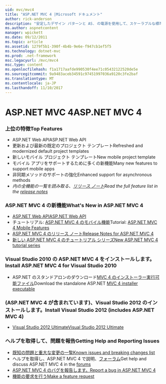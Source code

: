 ```yaml
---
uid: mvc/mvc4
title: "ASP.NET MVC 4 |Microsoft ドキュメント"
author: rick-anderson
description: "安定したデザイン パターンと AS. の電源を使用して、スケーラブルな標準ベースの web アプリケーションを構築するためのフレームワークを ASP.NET MVC 4 ASP.NET MVC 4 には."
ms.author: aspnetcontent
manager: wpickett
ms.date: 09/12/2011
ms.topic: article
ms.assetid: 1279f5b1-390f-4b4b-9e6e-f947cb1ef5f5
ms.technology: dotnet-mvc
ms.prod: .net-framework
msc.legacyurl: /mvc/mvc4
msc.type: content
ms.openlocfilehash: f1a1717aafde990530f4ee71c05432122520de5e
ms.sourcegitcommit: 9a9483aceb34591c97451997036a9120c3fe2baf
ms.translationtype: MT
ms.contentlocale: ja-JP
ms.lasthandoff: 11/10/2017
---
```

<a name="aspnet-mvc-4"></a><span data-ttu-id="3f0f5-103">ASP.NET MVC 4</span><span class="sxs-lookup"><span data-stu-id="3f0f5-103">ASP.NET MVC 4</span></span>
====================
### <a name="top-features"></a><span data-ttu-id="3f0f5-104">上位の特徴</span><span class="sxs-lookup"><span data-stu-id="3f0f5-104">Top Features</span></span>

- <span data-ttu-id="3f0f5-105">ASP.NET Web API</span><span class="sxs-lookup"><span data-stu-id="3f0f5-105">ASP.NET Web API</span></span>
- <span data-ttu-id="3f0f5-106">更新および最新の既定のプロジェクト テンプレート</span><span class="sxs-lookup"><span data-stu-id="3f0f5-106">Refreshed and modernized default project templates</span></span>
- <span data-ttu-id="3f0f5-107">新しいモバイル プロジェクト テンプレート</span><span class="sxs-lookup"><span data-stu-id="3f0f5-107">New mobile project template</span></span>
- <span data-ttu-id="3f0f5-108">モバイル アプリをサポートするために多くの新機能</span><span class="sxs-lookup"><span data-stu-id="3f0f5-108">Many new features to support mobile apps</span></span>
- <span data-ttu-id="3f0f5-109">非同期メソッドのサポートの強化</span><span class="sxs-lookup"><span data-stu-id="3f0f5-109">Enhanced support for asynchronous methods</span></span>
- <span data-ttu-id="3f0f5-110">*内の全機能の一覧を読み取る、[リリース ノート](../whitepapers/mvc4-release-notes.md)*</span><span class="sxs-lookup"><span data-stu-id="3f0f5-110">*Read the full feature list in the [release notes](../whitepapers/mvc4-release-notes.md)*</span></span>


### <a name="whats-new-in-aspnet-mvc-4"></a><span data-ttu-id="3f0f5-111">ASP.NET MVC 4 の新機能</span><span class="sxs-lookup"><span data-stu-id="3f0f5-111">What's New in ASP.NET MVC 4</span></span>

- [<span data-ttu-id="3f0f5-112">ASP.NET Web API</span><span class="sxs-lookup"><span data-stu-id="3f0f5-112">ASP.NET Web API</span></span>](../web-api/index.md)
- <span data-ttu-id="3f0f5-113">チュートリアル: [ASP.NET MVC 4 のモバイル機能](overview/older-versions/aspnet-mvc-4-mobile-features.md)</span><span class="sxs-lookup"><span data-stu-id="3f0f5-113">Tutorial: [ASP.NET MVC 4 Mobile Features](overview/older-versions/aspnet-mvc-4-mobile-features.md)</span></span>
- [<span data-ttu-id="3f0f5-114">ASP.NET MVC 4 のリリース ノート</span><span class="sxs-lookup"><span data-stu-id="3f0f5-114">Release Notes for ASP.NET MVC 4</span></span>](../whitepapers/mvc4-release-notes.md)
- [<span data-ttu-id="3f0f5-115">新しい ASP.NET MVC 4 のチュートリアル シリーズ</span><span class="sxs-lookup"><span data-stu-id="3f0f5-115">New ASP.NET MVC 4 tutorial series</span></span>](overview/older-versions/getting-started-with-aspnet-mvc4/intro-to-aspnet-mvc-4.md)


### <a name="install-aspnet-mvc-4-for-visual-studio-2010"></a><span data-ttu-id="3f0f5-116">Visual Studio 2010 の ASP.NET MVC 4 をインストールします。</span><span class="sxs-lookup"><span data-stu-id="3f0f5-116">Install ASP.NET MVC 4 for Visual Studio 2010</span></span>

- <span data-ttu-id="3f0f5-117">ASP.NET のスタンドアロンのダウンロード[MVC 4 のインストーラー実行可能ファイル](https://www.microsoft.com/download/details.aspx?id=30683)</span><span class="sxs-lookup"><span data-stu-id="3f0f5-117">Download the standalone ASP.NET [MVC 4 installer executable](https://www.microsoft.com/download/details.aspx?id=30683)</span></span>


### <a name="install-visual-studio-2012-includes-aspnet-mvc-4"></a><span data-ttu-id="3f0f5-118">(ASP.NET MVC 4 が含まれています)、Visual Studio 2012 のインストールします。</span><span class="sxs-lookup"><span data-stu-id="3f0f5-118">Install Visual Studio 2012 (includes ASP.NET MVC 4)</span></span>

- [<span data-ttu-id="3f0f5-119">Visual Studio 2012 Ultimate</span><span class="sxs-lookup"><span data-stu-id="3f0f5-119">Visual Studio 2012 Ultimate</span></span>](https://go.microsoft.com/fwlink/?linkid=247148)


### <a name="getting-help-and-reporting-issues"></a><span data-ttu-id="3f0f5-120">ヘルプを取得して、問題を報告</span><span class="sxs-lookup"><span data-stu-id="3f0f5-120">Getting Help and Reporting Issues</span></span>

- [<span data-ttu-id="3f0f5-121">既知の問題と重大な変更の一覧</span><span class="sxs-lookup"><span data-stu-id="3f0f5-121">Known issues and breaking changes list</span></span>](../whitepapers/mvc4-release-notes.md#_Toc303253815)
- <span data-ttu-id="3f0f5-122">ヘルプを取得し、ASP.NET MVC 4 で説明、[フォーラム](https://forums.asp.net/1146.aspx)</span><span class="sxs-lookup"><span data-stu-id="3f0f5-122">Get help and discuss ASP.NET MVC 4 in the [forums](https://forums.asp.net/1146.aspx)</span></span>
- [<span data-ttu-id="3f0f5-123">ASP.NET MVC 4 のバグを報告します。</span><span class="sxs-lookup"><span data-stu-id="3f0f5-123">Report a bug in ASP.NET MVC 4</span></span>](https://github.com/aspnet/AspNetWebStack/issues)
- [<span data-ttu-id="3f0f5-124">機能の要求を行う</span><span class="sxs-lookup"><span data-stu-id="3f0f5-124">Make a feature request</span></span>](http://aspnet.uservoice.com/forums/41201-asp-net-mvc)
